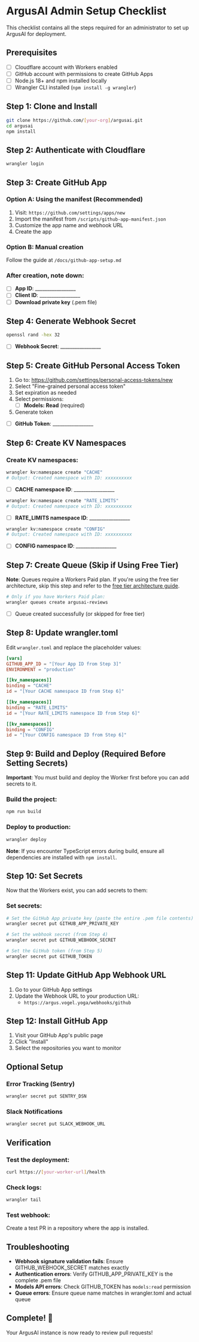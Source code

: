 # ArgusAI Admin Setup Checklist

This checklist contains all the steps required for an administrator to set up ArgusAI for deployment.

## Prerequisites
- [ ] Cloudflare account with Workers enabled
- [ ] GitHub account with permissions to create GitHub Apps
- [ ] Node.js 18+ and npm installed locally
- [ ] Wrangler CLI installed (`npm install -g wrangler`)

## Step 1: Clone and Install
```bash
git clone https://github.com/[your-org]/argusai.git
cd argusai
npm install
```

## Step 2: Authenticate with Cloudflare
```bash
wrangler login
```

## Step 3: Create GitHub App

### Option A: Using the manifest (Recommended)
1. Visit: `https://github.com/settings/apps/new`
2. Import the manifest from `/scripts/github-app-manifest.json`
3. Customize the app name and webhook URL
4. Create the app

### Option B: Manual creation
Follow the guide at `/docs/github-app-setup.md`

### After creation, note down:
- [ ] **App ID**: _________________
- [ ] **Client ID**: _________________
- [ ] **Download private key** (.pem file)

## Step 4: Generate Webhook Secret
```bash
openssl rand -hex 32
```
- [ ] **Webhook Secret**: _________________

## Step 5: Create GitHub Personal Access Token
1. Go to: https://github.com/settings/personal-access-tokens/new
2. Select "Fine-grained personal access token"
3. Set expiration as needed
4. Select permissions:
   - [ ] **Models: Read** (required)
5. Generate token
- [ ] **GitHub Token**: _________________

## Step 6: Create KV Namespaces

### Create KV namespaces:
```bash
wrangler kv:namespace create "CACHE"
# Output: Created namespace with ID: xxxxxxxxxx
```
- [ ] **CACHE namespace ID**: _________________

```bash
wrangler kv:namespace create "RATE_LIMITS"
# Output: Created namespace with ID: xxxxxxxxxx
```
- [ ] **RATE_LIMITS namespace ID**: _________________

```bash
wrangler kv:namespace create "CONFIG"
# Output: Created namespace with ID: xxxxxxxxxx
```
- [ ] **CONFIG namespace ID**: _________________

## Step 7: Create Queue (Skip if Using Free Tier)

**Note**: Queues require a Workers Paid plan. If you're using the free tier architecture, skip this step and refer to the [free tier architecture guide](../ARCHITECTURE-FREE-TIER.md).

```bash
# Only if you have Workers Paid plan:
wrangler queues create argusai-reviews
```
- [ ] Queue created successfully (or skipped for free tier)

## Step 8: Update wrangler.toml

Edit `wrangler.toml` and replace the placeholder values:

```toml
[vars]
GITHUB_APP_ID = "[Your App ID from Step 3]"
ENVIRONMENT = "production"

[[kv_namespaces]]
binding = "CACHE"
id = "[Your CACHE namespace ID from Step 6]"

[[kv_namespaces]]
binding = "RATE_LIMITS" 
id = "[Your RATE_LIMITS namespace ID from Step 6]"

[[kv_namespaces]]
binding = "CONFIG"
id = "[Your CONFIG namespace ID from Step 6]"
```

## Step 9: Build and Deploy (Required Before Setting Secrets)

**Important**: You must build and deploy the Worker first before you can add secrets to it.

### Build the project:
```bash
npm run build
```

### Deploy to production:
```bash
wrangler deploy
```

**Note**: If you encounter TypeScript errors during build, ensure all dependencies are installed with `npm install`.

## Step 10: Set Secrets

Now that the Workers exist, you can add secrets to them:

### Set secrets:
```bash
# Set the GitHub App private key (paste the entire .pem file contents)
wrangler secret put GITHUB_APP_PRIVATE_KEY

# Set the webhook secret (from Step 4)
wrangler secret put GITHUB_WEBHOOK_SECRET

# Set the GitHub token (from Step 5)
wrangler secret put GITHUB_TOKEN
```

## Step 11: Update GitHub App Webhook URL

1. Go to your GitHub App settings
2. Update the Webhook URL to your production URL:
   - `https://argus.vogel.yoga/webhooks/github`

## Step 12: Install GitHub App

1. Visit your GitHub App's public page
2. Click "Install"
3. Select the repositories you want to monitor

## Optional Setup

### Error Tracking (Sentry)
```bash
wrangler secret put SENTRY_DSN
```

### Slack Notifications
```bash
wrangler secret put SLACK_WEBHOOK_URL
```

## Verification

### Test the deployment:
```bash
curl https://[your-worker-url]/health
```

### Check logs:
```bash
wrangler tail
```

### Test webhook:
Create a test PR in a repository where the app is installed.

## Troubleshooting

- **Webhook signature validation fails**: Ensure GITHUB_WEBHOOK_SECRET matches exactly
- **Authentication errors**: Verify GITHUB_APP_PRIVATE_KEY is the complete .pem file
- **Models API errors**: Check GITHUB_TOKEN has `models:read` permission
- **Queue errors**: Ensure queue name matches in wrangler.toml and actual queue

## Complete! 🎉

Your ArgusAI instance is now ready to review pull requests!